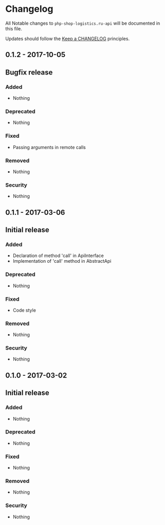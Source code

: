 # Changelog

All Notable changes to `php-shop-logistics.ru-api` will be documented in this file.

Updates should follow the [Keep a CHANGELOG](http://keepachangelog.com/) principles.

## 0.1.2 - 2017-10-05

## Bugfix release

### Added
- Nothing

### Deprecated
- Nothing

### Fixed
- Passing arguments in remote calls

### Removed
- Nothing

### Security
- Nothing

## 0.1.1 - 2017-03-06

## Initial release

### Added
- Declaration of method 'call' in ApiInterface
- Implementation of 'call' method in AbstractApi

### Deprecated
- Nothing

### Fixed
- Code style

### Removed
- Nothing

### Security
- Nothing

## 0.1.0 - 2017-03-02

## Initial release

### Added
- Nothing

### Deprecated
- Nothing

### Fixed
- Nothing

### Removed
- Nothing

### Security
- Nothing
